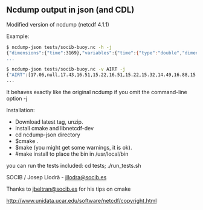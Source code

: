 Ncdump output in json (and CDL)
-------------------------------

Modified version of ncdump (netcdf 4.1.1)

Example:

```bash
$ ncdump-json tests/socib-buoy.nc -h -j
{"dimensions":{"time":3169},"variables":{"time":{"type":"double","dimensions":["time"],"attributes":{"standard_name":"time","units":"seconds since 1970-01-01 00:00:00","long_name":"time","_FillValue":-99999.9000000000,"axis":"T","calendar":"gregorian"}},"AIRT":{"type":"double","dimensions":["time"],"attributes":{"standard_name":"air_temperature","units":"C","long_name":"air temperature","_FillValue":-99999.9000000000,"coordinates":"time","valid_min":-15.0000000000000,"valid_max":45.0000000000000,"original_units":"C","observation_type":"measured","precision":"0.01"}},"QC_AIRT":{"type":"byte","dimensions":["time"],"attributes":{"long_name":"quality flag for air_temperature","quality_control_convention":"SOCIB Quality control Data Protocol","valid_min":0,"valid_max":9,"_FillValue":10,"flag_values":[0,1,4,9],"flag_meanings":"no_qc_performed good_data bad_data 
...
```

```bash
$ ncdump-json tests/socib-buoy.nc -v AIRT -j
{"AIRT":[17.06,null,17.43,16.51,15.22,16.51,15.22,15.32,14.49,16.88,15.96,16.14,15.77,16.6,15.78,16.6,16.05,15.96,16.51,16.97,17.06,15.41,14.95,14.58,14.95,14.03,14.31,14.03,13.21,13.02,13.21,13.02,12.75,12.48,12.29,12.2,11.84,11.75,11.93,11.75,11.2,11.02,11.02,11.02,10.65,10.47,10.65,10.47,10.2,10.02,10.02,9.93,9.75,9.65,9.56,9.65,9.47,9.2,9.11,9.11,9.11,9.29,9.29,9.2,9.11,9.11,8.57,8.84,8.75,8.57,8.66,8.57,9.02,8.75,9.02,9.29,9.11,9.47,9.11,8.93,8.57,8.48,8.3,8.39,8.3,8.21,7.93,8.21,7.93,8.39,7.93,8.39,8.57,8.39,8.48,8.57,8.3,8.3,8.21,8.39,8.21,8.75,9.2,9.47,9.75,9.47,9.56,9.65,9.56,9.56,9.47,9.56
...
```

It behaves exactly like the original ncdump if you omit the command-line option -j

Installation:

* Download latest tag, unzip. 
* Install cmake and libnetcdf-dev
* cd ncdump-json directory
* $cmake .
* $make (you might get some warnings, it is ok).
* #make install to place the bin in /usr/local/bin

you can run the tests included: cd tests; ./run_tests.sh

SOCIB / Josep Llodrà - jllodra@socib.es

Thanks to jbeltran@socib.es for his tips on cmake

http://www.unidata.ucar.edu/software/netcdf/copyright.html
